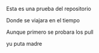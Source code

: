Esta es una prueba del repositorio

Donde se viajara en el tiempo

Aunque primero se probara los pull

yu puta madre
